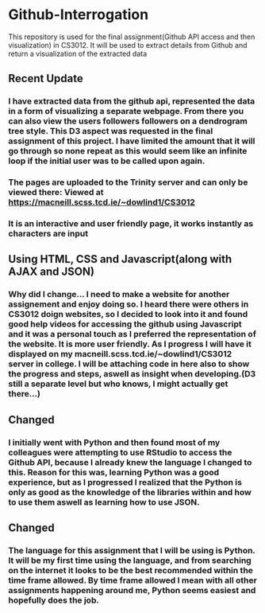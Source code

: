 # Github-Interrogation
This repository is used for the final assignment(Github API access and then visualization) in CS3012. It will be used to extract details from Github and return a visualization of the extracted data

## Recent Update
### I have extracted data from the github api, represented the data in a form of visualizing a separate webpage. From there you can also view the users followers followers on a dendrogram tree style. This D3 aspect was requested in the final assignment of this project. I have limited the amount that it will go through so none repeat as this would seem like an infinite loop if the initial user was to be called upon again. 

### The pages are uploaded to the Trinity server and can only be viewed there: Viewed at https://macneill.scss.tcd.ie/~dowlind1/CS3012

### It is an interactive and user friendly page, it works instantly as characters are input

## Using HTML, CSS and Javascript(along with AJAX and JSON)
### Why did I change... I need to make a website for another assignement and enjoy doing so. I heard there were others in CS3012 doign websites, so I decided to look into it and found good help videos for accessing the github using Javascript and it was a personal touch as I preferred the representation of the website. It is more user friendly. As I progress I will have it displayed on my macneill.scss.tcd.ie/~dowlind1/CS3012 server in college. I will be attaching code in here also to show the progress and steps, aswell as insight when developing.(D3 still a separate level but who knows, I might actually get there...)

## Changed
### I initially went with Python and then found most of my colleagues were attempting to use RStudio to access the Github API, because I already knew the language I changed to this. Reason for this was, learning Python was a good experience, but as I progressed I realized that the Python is only as good as the knowledge of the libraries within and how to use them aswell as learning how to use JSON.

## Changed
### The language for this assignment that I will be using is Python. It will be my first time using the language, and from searching on the internet it looks to be the best recommended within the time frame allowed. By time frame allowed I mean with all other assignments happening around me, Python seems easiest and hopefully does the job.
